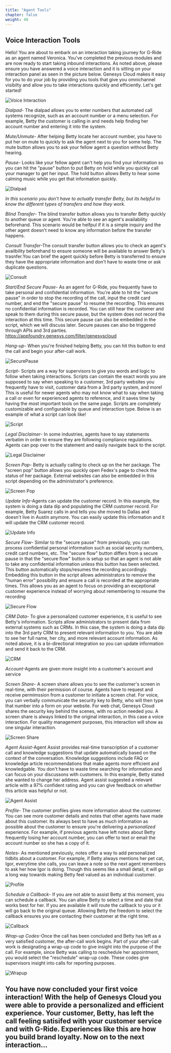 ```yaml
---
title: "Agent Tools"
chapter: false
weight: 40
---
```

## Voice Interaction Tools

Hello! You are about to embark on an interaction taking journey for G-Ride as an agent named Veronica. You've completed the previous modules and are now ready to start taking inbound interactions. As noted above, please ensure you have answered a voice interaction and it is sitting on your interaction panel as seen in the picture below. Genesys Cloud makes it easy for you to do your job by providing you tools that give you omnichannel visibilty and allow you to take interactions quickly and efficiently. Let's get started!

![Voice Interaction](/images/voiceinteractiontools.jpg)

*Dialpad*- The dialpad allows you to enter numbers that automated call systems recognize, such as an account number or a menu selection. For example, Betty the customer is calling in and needs help finding her account number and entering it into the system.

*Mute/Unmute*- After helping Betty locate her account number, you have to put her on mute to quickly to ask the agent next to you for some help. The mute button allows you to ask your fellow agent a question without Betty hearing.

*Pause*- Looks like your fellow agent can't help you find your information so you can hit the "pause" button to put Betty on hold while you quickly call your manager to get her input. The hold button allows Betty to hear some calming music while you get that information quickly.

![Dialpad](/images/dialpad.jpg)

*In this scenario you don't have to actually transfer Betty, but its helpful to know the different types of transfers and how they work.*

*Blind Transfer*- The blind transfer button allows you to transfer Betty quickly to another queue or agent. You're able to see an agent's availability beforehand. This scenario would be helfpul if it is a simple inquiry and the other agent doesn't need to know any information before the transfer happens.

*Consult Transfer*-The consult transfer button allows you to check an agent's availbility beforehand to ensure someone will be available to answer Betty's trasnfer.You can brief the agent quickly before Betty is transferred to ensure they have the appropriate information and don't have to waste time or ask duplicate questions.

![Consult](/images/Consulttransfer.jpg)

*Start/End Secure Pause*- As an agent for G-Ride, you frequently have to take personal and confidential information. You're able to hit the "secure pause" in order to stop the recording of the call, input the credit card number, and end the "secure pause" to resume the recording. This ensures no confidential information is recorded. You can still hear the customer and speak to them during this secure pause, but the system does not record the interaction at this time. This secure pause can also be embedded in the script, which we will discuss later. Secure pauses can also be triggered through APIs and 3rd parties.
https://appfoundry.genesys.com/filter/genesyscloud


*Hang-up*- When you're finished helping Betty, you can hit this button to end the call and begin your after-call work.

![SecurePause](/images/securepause.jpg)


*Script*- Scripts are a way for  supervisors to give you words and logic to follow when taking interactions. Scripts can contain the exact words you are supposed to say when speaking to a customer, 3rd party websites you frequently have to visit, customer data from a 3rd party system, and more! This is useful for newer agents who may not know what to say when taking a call or even for experienced agents to reference, and it saves time by having the most important tools on the same page. Scripts are completely customizable and configurable by queue and interaction type. Below is an example of what a script can look like! 

![Script](/images/script.jpg)



*Legal Disclaimer*- In some industries, agents have to say statements verbatim in order to ensure they are following compliance regulations. Agents can pop over to the statement and easily navigate back to the script.

![Legal Disclaimer](/images/legaldisclaimer.jpg)

*Screen Pop*- Betty is actually calling to check up on the her package. The "screen pop" button allows you quickly open Fedex's page to check the status of her package. External websites can also be embedded in this script depending on the administrator's preference.

![Screen Pop](/images/screenpop.jpg)

*Update Info*-Agents can update the customer record. In this example, the system is doing a data dip and populating the CRM customer record. For example, Betty Suarez calls in and tells you she moved to Dallas and doesn't live in Austin anymore. You can easily update this information and it will update the CRM customer record.

![Update Info](/images/Updateinfo.jpg)

*Secure Flow*- Similar to the "secure pause" from previously, you can process confidential personal information such as social security numbers, credit card numbers, etc. The "secure flow" button differs from a secure pause in that the "secure flow" button is setup so that an agent is not able to take any confidential information unless this button has been selected. This button automatically stops/resumes the recording accordingly. Embedding this button in the script allows administrators to remove the "human error" possibility and ensure a call is recorded at the appropriate times. This allows you as an agent to focus on providing an exceptional customer experience instead of worrying about remembering to resume the recording

![Secure Flow](/images/secureflow.jpg)

*CRM Data*- To give a personalized customer experience, it is useful to see Betty's information. Scripts allow administrators to present data from external systems such as CRMs. In this case, the system is doing a data dip into the 3rd party CRM to present relevant information to you. You are able to see her full name, her city, and more relevant account information. As noted above, it is a bi-directional integration so you can update information and send it back to the CRM.

![CRM](/images/crmdata.jpg)

*Account*-Agents are given more insight into a customer's account and service 

*Screen Share*- A screen share allows you to see the customer's screen in real-time,  with their permission of course. Agents have to request and receive permimssion from a customer to initiate a screen chat. For voice, you can verbally communicate the security key to Betty, who will then type that number into a form on your website. For web chat, Genesys Cloud shares the security key behind the scenes, with no action needed you. A screen share is always linked to the original interaction, in this case a voice interaction. For quality management purposes, this interaction will show as one singular interaction.

![Screen Share](/images/screenshare.jpg)

*Agent Assist*-Agent Assist provides real-time transcription of a customer call and knowledge suggestions that update automatically based on the context of the conversation. Knowledge suggestions include FAQ or knowledge article recommendations that make agents more efficient and knowledgable. You don't have to waste time searching for information and can focus on your discussons with customers. In this example, Betty stated she wanted to change her address. Agent assist suggested a relevant article with a 97% confident rating and you can give feedback on whether this article was helpful or not. 

![Agent Assist](/images/agentassist.jpg)

*Profile*- The customer profiles gives more information about the customer. You can see more customer details and notes that other agents have made about this customer. Its always best to have as much information as possible about the customer to ensure you're delivering a *personalized* experience. For example, if previous agents have left notes about Betty frequently losing her account number, you can offer to text or email the account number so she has a copy of it.

*Notes*- As mentioned previously, notes offer a way to add personalized tidbits about a customer. For example, if Betty always mentions her pet cat, Igor, everytime she calls, you can leave a note so the next agent remembers to ask her how Igor is doing. Though this seems like a small detail, it will go a long way towards making Betty feel valued as an individual customer.

![Profile](/images/profile.jpg)

*Schedule a Callback*- If you are not able to assist Betty at this moment, you can schedule a callback. You can allow Betty to select a time and date that works best for her. If you are available it will route the callback to you or it will go back to the original queue. Allowing Betty the freedom to select the callback ensures you are contacting their customer at the right time.

![Callback](/images/callback.jpg)

*Wrap-up Codes*-Once the call has been concluded and Betty has left as a very satisfied customer, the after-call work begins. Part of your after-call work is designating a wrap-up code to give insight into the purpose of the call. For example, since Betty was calling to reschedule her appointment, you would select the "reschedule" wrap-up code. These codes give supervisors insight into calls for reporting purposes. 

![Wrapup](/images/wrapup.jpg)
&nbsp;


## You have now concluded your first voice interaction! With the help of Genesys Cloud you were able to provide a personalized and efficient experience. Your customer, Betty, has left the call feeling satisifed with your customer service and with G-Ride. Experiences like this are how you build brand loyalty. Now on to the next interaction...

